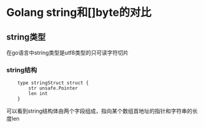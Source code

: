 # Golang string和[]byte的对比
## string类型
在go语言中string类型是utf8类型的只可读字符切片
### string结构
```
    type stringStruct struct {
	    str unsafe.Pointer
	    len int
    }
```
可以看到string结构体由两个字段组成，指向某个数组首地址的指针和字符串的长度len
